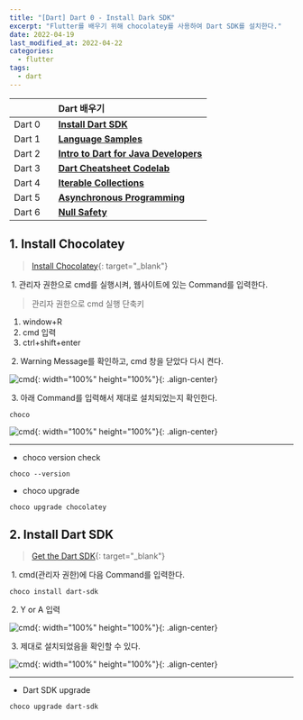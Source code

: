 ```yaml
---
title: "[Dart] Dart 0 - Install Dark SDK"
excerpt: "Flutter를 배우기 위해 chocolatey를 사용하여 Dart SDK를 설치한다."
date: 2022-04-19
last_modified_at: 2022-04-22
categories:
  - flutter
tags:
  - dart
---
```


|||Dart 배우기|
|:---:|:---:|:---|
|Dart 0||**[Install Dart SDK](https://burningfalls.github.io/flutter/dart0-install-dart-sdk/)**|
|Dart 1||**[Language Samples](https://burningfalls.github.io/flutter/dart1-language-samples/)**|
|Dart 2||**[Intro to Dart for Java Developers](https://burningfalls.github.io/flutter/dart2-intro-to-dart-for-java-developers/)**|
|Dart 3||**[Dart Cheatsheet Codelab](https://burningfalls.github.io/flutter/dart3-dart-cheatsheet-codelab/)**|
|Dart 4||**[Iterable Collections](https://burningfalls.github.io/flutter/dart4-iterable-collections/)**|
|Dart 5||**[Asynchronous Programming](https://burningfalls.github.io/flutter/dart5-asynchronous-programming/)**|
|Dart 6||**[Null Safety](https://burningfalls.github.io/flutter/dart6-null-safety/)**|

## 1. Install Chocolatey

> [Install Chocolatey](https://docs.chocolatey.org/en-us/choco/setup){: target="_blank"}

$\;1.\;$관리자 권한으로 cmd를 실행시켜, 웹사이트에 있는 Command를 입력한다.

> 관리자 권한으로 cmd 실행 단축키<br>
1. window+R<br>
2. cmd 입력<br>
3. ctrl+shift+enter

$\;2.\;$Warning Message를 확인하고, cmd 창을 닫았다 다시 켠다.

![cmd](https://user-images.githubusercontent.com/30232837/163898665-4d9f28ee-e6db-4408-add2-c95c5b676bd3.png "cmd"){: width="100%" height="100%"}{: .align-center}

$\;3.\;$아래 Command를 입력해서 제대로 설치되었는지 확인한다.

```
choco
```

![cmd](https://user-images.githubusercontent.com/30232837/163899061-f8dc3e41-04df-4354-b11b-0470ea38bb30.png "cmd"){: width="100%" height="100%"}{: .align-center}

---

* choco version check

```
choco --version
```

* choco upgrade

```
choco upgrade chocolatey
```

## 2. Install Dart SDK

> [Get the Dart SDK](https://dart.dev/get-dart#install){: target="_blank"}

$\;1.\;$cmd(관리자 권한)에 다음 Command를 입력한다.

```
choco install dart-sdk
```

$\;2.\;$Y or A 입력

![cmd](https://user-images.githubusercontent.com/30232837/163899748-17df6329-46d0-48e6-9c3e-eeb43d256c32.png "cmd"){: width="100%" height="100%"}{: .align-center}

$\;3.\;$제대로 설치되었음을 확인할 수 있다.

![cmd](https://user-images.githubusercontent.com/30232837/163899899-8de356e8-627d-4e46-8c2c-ba1ca77bf226.png "cmd"){: width="100%" height="100%"}{: .align-center}

---

* Dart SDK upgrade

```
choco upgrade dart-sdk
```